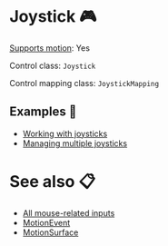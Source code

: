 # Joystick 🎮

[Supports motion](../getting-started/motion-controls.md): Yes

Control class: ``Joystick``

Control mapping class: ```JoystickMapping```

## Examples 🎉
- [Working with joysticks](../getting-started/joysticks.md)
- [Managing multiple joysticks](../controls/multiple-joysticks.md)

# See also 📋
- [All mouse-related inputs](../misc/enums-inputs.md)
- [MotionEvent](../misc/motion-event.md)
- [MotionSurface](../misc/motion-surface.md)
